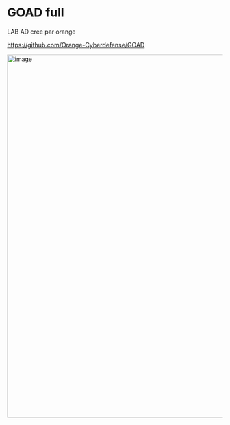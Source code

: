 # GOAD full

LAB AD cree par orange

https://github.com/Orange-Cyberdefense/GOAD

<img width="1662" height="848" alt="image" src="https://github.com/user-attachments/assets/11289ea7-dc2c-4919-9632-f5b6be1d5a23" />
